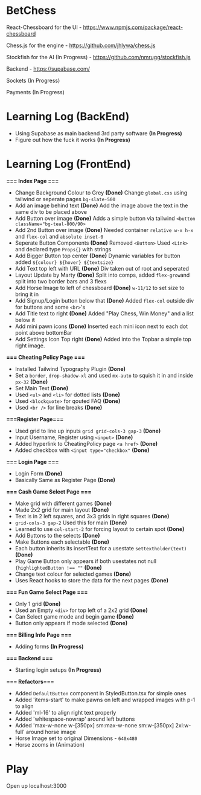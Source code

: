 # BetChess

React-Chessboard for the UI - https://www.npmjs.com/package/react-chessboard

Chess.js for the engine - https://github.com/jhlywa/chess.js

Stockfish for the AI (In Progress) - https://github.com/nmrugg/stockfish.js

Backend - https://supabase.com/

Sockets (In Progress)

Payments (In Progress)

# Learning Log (BackEnd)

- Using Supabase as main backend 3rd party software **(In Progress)**
- Figure out how the fuck it works **(In Progress)**

# Learning Log (FrontEnd)

**=== Index Page ===**

- Change Background Colour to Grey **(Done)** Change `global.css` using tailwind or seperate pages `bg-slate-500`
- Add an image behind text **(Done)** Add the image above the text in the same div to be placed above
- Add Button over image **(Done)** Adds a simple button via tailwind `<button className="bg-teal-800/90>`
- Add 2nd Button over image **(Done)** Needed container `relative w-x h-x` and `flex-col` and `absolute inset-0`
- Seperate Button Components **(Done)** Removed `<Button>` Used `<Link>` and declared type `Props{}` with strings
- Add Bigger Button top center **(Done)** Dynamic variables for button added `${colour} ${hover} ${textsize}`
- Add Text top left with URL **(Done)** Div taken out of root and seperated 
- Layout Update by Marty **(Done)** Split into comps, added `flex-grow`and split into two border bars and 3 flexs
- Add Horse Image to left of chessboard **(Done)** `w-11/12` to set size to bring it in
- Add Signup/Login button below that **(Done)** Added `flex-col` outside div for buttons and some `<br>`'s
- Add Title text to right **(Done)** Added "Play Chess, Win Money" and a list below it
- Add mini pawn icons **(Done)** Inserted each mini icon next to each dot point above bottomBar
- Add Settings Icon Top right **(Done)** Added into the Topbar a simple top right image.

**=== Cheating Policy Page ===**

- Installed Tailwind Typography Plugin **(Done)** 
- Set a `border`, `drop-shadow-xl` and used `mx-auto` to squish it in and inside `px-32` **(Done)** 
- Set Main Text **(Done)**
- Used `<ul>` and `<li>` for dotted lists **(Done)** 
- Used `<blockquote>` for qouted FAQ **(Done)** 
- Used `<br />` for line breaks **(Done)** 

**===Register Page===**

- Used grid to line up inputs `grid grid-cols-3 gap-3` **(Done)** 
- Input Username, Register using `<input>` **(Done)** 
- Added hyperlink to CheatingPolicy page `<a href>` **(Done)** 
- Added checkbox with `<input type="checkbox"` **(Done)** 

**=== Login Page ===** 

- Login Form **(Done)**
- Basically Same as Register Page **(Done)**

**=== Cash Game Select Page ===** 

- Make grid with different games **(Done)**
- Made 2x2 grid for main layout **(Done)**
- Text is in 2 left squares, and 3x3 grids in right squares **(Done)**
- `grid-cols-3 gap-2` Used this for main **(Done)**
- Learned to use `col-start-2` for forcing layout to certain spot **(Done)**
- Add Buttons to the selects **(Done)**
- Make Buttons each selectable **(Done)**
- Each button inherits its insertText for a usestate `settextholder(text)` **(Done)**
- Play Game Button only appears if both usestates not null `{highlightedButton !== ""` **(Done)**
- Change text colour for selected games **(Done)**
- Uses React hooks to store the data for the next pages **(Done)**

**=== Fun Game Select Page ===** 

- Only 1 grid **(Done)**
- Used an Empty `<div>` for top left of a 2x2 grid **(Done)**
- Can Select game mode and begin game **(Done)**
- Button only appears if mode selected **(Done)**

**=== Billing Info Page ===** 

- Adding forms **(In Progress)**

**=== Backend ===** 

- Starting login setups **(In Progress)**


**=== Refactors===**

- Added `DefaultButton` component in StyledButton.tsx for simple ones
- Added 'items-start' to make pawns on left and wrapped images with p-1 to align
- Added 'ml-16' to align right text properly
- Added 'whitespace-nowrap' around left buttons
- Added 'max-w-none w-[350px] sm:max-w-none sm:w-[350px]  2xl:w-full' around horse image
- Horse Image set to original Dimensions - `640x480`
- Horse zooms in (Animation)

# Play

Open up localhost:3000

